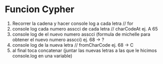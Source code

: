 # Funcion Cypher
1. Recorrer la cadena y hacer console log a cada letra // for
2. console log cada numero asscci de cada letra // charCodeAt
ej. A 65
3. console log  de el nuevo numero asscci (formula de michelle para obtener el nuevo numero asscci)
ej. 68 -> ?
4. console log de la nueva letra // fromCharCode
ej. 68 -> C
5. al final toca concatenar (juntar las nuevas letras a las que le hicimos console.log en una variable)